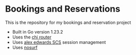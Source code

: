 # Bookings and Reservations

This is the repository for my bookings and reservation project

- Built in Go version 1.23.2
- Uses the [chi router](https://github.com/go-chi/chi/v5)
- Uses [alex edwards SCS](https://github.com/alexedwards/scs/v2) session management
- Uses [nosurf](https://github.com/justinas/nosurf)
